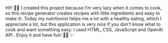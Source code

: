 HI!! 👋🏼 
I created this project because I'm very lazy when it comes to cook, so this recipe generator creates recipes with little ingredients and easy to make 🤓. 
Today my nutritionist helps me a lot with a healthy eating, which I appreciate a lot, but this application is very nice if you don't know what to cook and want something easy. 
I used HTML, CSS, JavaScript and OpenAI API .
Enjoy it and have fun! 👩‍🍳 ✨
